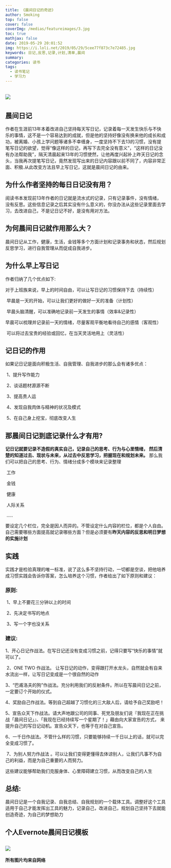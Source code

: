 ```yaml
---
title: 《晨间日记的奇迹》
author: Smoking
top: false
cover: false
coverImg: /medias/featureimages/3.jpg
toc: true
mathjax: false
date: 2019-05-29 20:01:52
img: https://i.loli.net/2019/05/29/5cee77f873c7e72485.jpg
keywords: 日记,反思,记录,计划,清单,晨间
summary:
categories: 读书
tags:
  - 读书笔记
  - 学习力
---
```


![](https://i.loli.net/2019/05/29/5cee77f873c7e72485.jpg)
​
---

## 晨间日记

​		作者在生涯前13年本着改进自己坚持每天写日记，记录着每一天发生快乐与不快乐的事情，这不是一个容易达到的成就，但是他的坚持好像没有换来他的成长和成功，被离婚、小孩上学问题等诸多不幸缠身，一度坚持不下去13的习惯，没有提笔写日记的欲望，觉得“像这样的日记，再写下去完全没有意义”，“这样的日记没有办法帮助我”，隔天清晨起来13年的习惯使然，让他再度兴起补上昨天日记的念头，当我再次提笔写日记，竟然发现写出来的日记内容跟以前不同了，内容非常正面、积极.从此改变方法且早上写日记，这就是晨间日记的由来。



## 为什么作者坚持的每日日记没有用？

​		阅读书本发现前13年作者的日记就是流水式的记录，只有记录事件，没有情绪，没有反思。这些信息记录之后其实没有什么意义的，你没办法从这些记录里面去学习，去改进自己，不是记日记不好，是没有用对方法。

## 为何晨间日记就作用那么大？

​		晨间日记从工作，健康，生活，金钱等多个方面计划和记录事务和状态，然后规划反思学习，进行自我管理从而促成自我进步。

## 为什么早上写日记

作者归纳了几个优点如下:

​        对于上班族来说，早上的时间自由，可以让写日记的习惯保持下去（持续性）

​        早晨是一天的开始，可以让我们更好的做好一天的准备（计划性）

​        早晨头脑清醒，可以准确地记录前一天发生的事情（效率&记录性）

​        早晨可以梳理并记录前一天的情绪，尽量客观平衡地看待自己的感情（客观性）

​        可以将过去宝贵的经验或回忆，在当天灵活地用上（灵活性）

## 记日记的作用

  如果记日记是面向积极生活、自我管理、自我进步的那么会有诸多优点：

​        1、提升写作能力  

​        2、谈话题材源源不断  

​        3、提高贵人运  

​        4、发现自我肉体与精神的状况及模式

​        5、在自己身上挖宝，彻底改变人生


## 那晨间日记到底记录什么才有用?

​**记日记就要记录不造假的真实自己，记录自己的思考、行为与心里情绪， 然后清楚的知道过去、现状与未来，从过去中反思学习，把握现在和规划未来。**
      那么我们可以把自己的思考、行为、情绪分成多个模块来记录整理

​        工作

​        金钱

​        健康

​        人际关系

​        .....

​      要设定几个栏位，完全是因人而异的。不管设定什么内容的栏位，都是个人自由。自己需要哪些方面提高就记录哪些方面？但是必须要有**昨天内容的反思和明日梦想的实施计划**



## 实践

​    实践才是检验真理的唯一标准，说了这么多不坚持行动，一切都是空谈，把他培养成习惯实践会告诉你答案，怎么培养这个习惯，作者给出了如下原则和建议：

### 原则:

​        1、早上不要花三分钟以上的时间

​        2、先决定书写的地点

​        3、写一个字也没关系

### 建议:

​        1、开心日记作战法。在写日记还没有变成习惯之前，记得只要写“快乐的事情”就可以了。

​        2、ONE TWO 作战法。   让写日记的动作，变得跟打开水龙头，自然就会有自来水流出一样，让写日记变成是一个很自然的动作

​        3、“巴甫洛夫的狗”作战法。充分利用我们的反射条件。所以在写晨间日记之前，一定要订个开始的仪式。

​        4、奖励自己作战法。等到自己超越了习惯化的三大敌人后，请给予自己奖励吧！

​        5、宣告众天下作战法。请大声地跟公司的同事、死党及朋友们说『我现在正在挑战「晨间日记」』、「我现在已经持续写一个星期了！」藉由向大家宣告的方式，             来提升自己的写日记动机。宣告众天下，也等于在对自己宣告。

​        6、一千日作战法。不管什么样的习惯，只要能够持续一千日以上的话，就可以完全变成习惯了。

​        7、为别人努力作战法 。可以让我们变得更懂得去体谅别人，让我们凡事不为自己的利益，而是为自己重要的人而努力。

​    这些建议能够帮助我们克服身体、心里障碍建立习惯，从而改变自己的人生



## 总结:

​        晨间日记是一个自我记录、自我总结、自我规划的一个载体工具。调整好这个工具适用于自己才能发挥出工具的魅力，记录自己，改进自己，规划自己坚持下去就能创造奇迹，为自己的梦想助力



## 个人Evernote晨间日记模板

![](https://i.loli.net/2019/05/29/5cee7b0e77ee341264.png)
------------------------------------------------
**所有图片均来自网络**